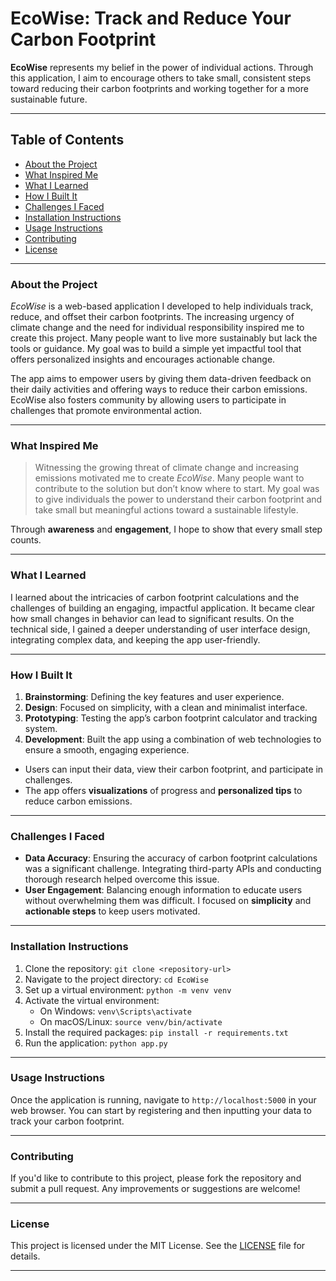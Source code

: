 # **EcoWise: Track and Reduce Your Carbon Footprint**

**EcoWise** represents my belief in the power of individual actions. Through this application, I aim to encourage others to take small, consistent steps toward reducing their carbon footprints and working together for a more sustainable future.


---

## Table of Contents
- [About the Project](#about-the-project)
- [What Inspired Me](#what-inspired-me)
- [What I Learned](#what-i-learned)
- [How I Built It](#how-i-built-it)
- [Challenges I Faced](#challenges-i-faced)
- [Installation Instructions](#installation-instructions)
- [Usage Instructions](#usage-instructions)
- [Contributing](#contributing)
- [License](#license)

---

### **About the Project**

*EcoWise* is a web-based application I developed to help individuals track, reduce, and offset their carbon footprints. The increasing urgency of climate change and the need for individual responsibility inspired me to create this project. Many people want to live more sustainably but lack the tools or guidance. My goal was to build a simple yet impactful tool that offers personalized insights and encourages actionable change.

The app aims to empower users by giving them data-driven feedback on their daily activities and offering ways to reduce their carbon emissions. EcoWise also fosters community by allowing users to participate in challenges that promote environmental action.

---

### **What Inspired Me**

> Witnessing the growing threat of climate change and increasing emissions motivated me to create *EcoWise*. Many people want to contribute to the solution but don’t know where to start. My goal was to give individuals the power to understand their carbon footprint and take small but meaningful actions toward a sustainable lifestyle.

Through **awareness** and **engagement**, I hope to show that every small step counts.

---

### **What I Learned**

I learned about the intricacies of carbon footprint calculations and the challenges of building an engaging, impactful application. It became clear how small changes in behavior can lead to significant results. On the technical side, I gained a deeper understanding of user interface design, integrating complex data, and keeping the app user-friendly.

---

### **How I Built It**

1. **Brainstorming**: Defining the key features and user experience.
2. **Design**: Focused on simplicity, with a clean and minimalist interface.
3. **Prototyping**: Testing the app’s carbon footprint calculator and tracking system.
4. **Development**: Built the app using a combination of web technologies to ensure a smooth, engaging experience.

- Users can input their data, view their carbon footprint, and participate in challenges.
- The app offers **visualizations** of progress and **personalized tips** to reduce carbon emissions.

---

### **Challenges I Faced**

- **Data Accuracy**: Ensuring the accuracy of carbon footprint calculations was a significant challenge. Integrating third-party APIs and conducting thorough research helped overcome this issue.
- **User Engagement**: Balancing enough information to educate users without overwhelming them was difficult. I focused on **simplicity** and **actionable steps** to keep users motivated.

---

### **Installation Instructions**

1. Clone the repository: `git clone <repository-url>`
2. Navigate to the project directory: `cd EcoWise`
3. Set up a virtual environment: `python -m venv venv`
4. Activate the virtual environment:
   - On Windows: `venv\Scripts\activate`
   - On macOS/Linux: `source venv/bin/activate`
5. Install the required packages: `pip install -r requirements.txt`
6. Run the application: `python app.py`

---

### **Usage Instructions**

Once the application is running, navigate to `http://localhost:5000` in your web browser. You can start by registering and then inputting your data to track your carbon footprint.

---

### **Contributing**

If you'd like to contribute to this project, please fork the repository and submit a pull request. Any improvements or suggestions are welcome!

---

### **License**

This project is licensed under the MIT License. See the [LICENSE](LICENSE) file for details.

---
